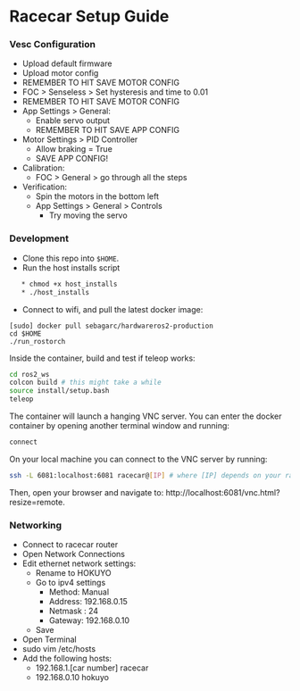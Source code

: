 # Racecar Setup Guide

### Vesc Configuration

* Upload default firmware
* Upload motor config
* REMEMBER TO HIT SAVE MOTOR CONFIG
* FOC > Senseless > Set hysteresis and time to 0.01
* REMEMBER TO HIT SAVE MOTOR CONFIG
* App Settings > General:
    * Enable servo output
    * REMEMBER TO HIT SAVE APP CONFIG
* Motor Settings > PID Controller
    * Allow braking = True
    * SAVE APP CONFIG!
* Calibration:
    * FOC > General > go through all the steps
* Verification:
    * Spin the motors in the bottom left
    * App Settings > General > Controls
        * Try moving the servo

### Development

* Clone this repo into `$HOME`.
* Run the host installs script

```bash
   * chmod +x host_installs
   * ./host_installs
```

* Connect to wifi, and pull the latest docker image:

```
[sudo] docker pull sebagarc/hardwareros2-production
cd $HOME
./run_rostorch
```

Inside the container, build and test if teleop works:

```bash
cd ros2_ws
colcon build # this might take a while
source install/setup.bash
teleop
```

The container will launch a hanging VNC server. You can enter the docker container by opening another terminal window
and running:

```bash
connect
```

On your local machine you can connect to the VNC server by running:

```bash
ssh -L 6081:localhost:6081 racecar@[IP] # where [IP] depends on your racecar number
```

Then, open your browser and navigate to:
http://localhost:6081/vnc.html?resize=remote.

### Networking

* Connect to racecar router
* Open Network Connections
* Edit ethernet network settings:
    * Rename to HOKUYO
    * Go to ipv4 settings
        * Method: Manual
        * Address: 192.168.0.15
        * Netmask : 24
        * Gateway: 192.168.0.10
    * Save
* Open Terminal
* sudo vim /etc/hosts
* Add the following hosts:
    * 192.168.1.[car number]   racecar
    * 192.168.0.10 hokuyo
